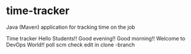 # time-tracker
Java (Maven) application for tracking time on the job

Time tracker
Hello Students!!
Good evening!!
Good morning!!
Welcome to DevOps World!!
poll scm check
edit in clone -branch
